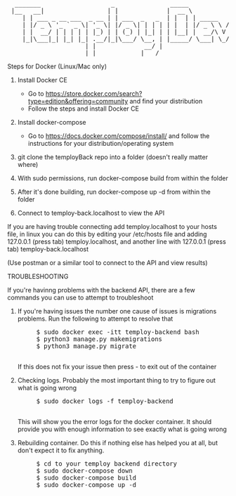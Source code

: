 <pre>
  _______                   _               _____             
 |__   __|                 | |             |  __ \            
    | | ___ _ __ ___  _ __ | | ___  _   _  | |  | | _____   __
    | |/ _ \ '_ ` _ \| '_ \| |/ _ \| | | | | |  | |/ _ \ \ / /
    | |  __/ | | | | | |_) | | (_) | |_| | | |__| |  __/\ V / 
    |_|\___|_| |_| |_| .__/|_|\___/ \__, | |_____/ \___| \_/  
                     | |             __/ |                    
                     |_|            |___/                                       
</pre>
Steps for Docker (Linux/Mac only)

1. Install Docker CE
	- Go to https://store.docker.com/search?type=edition&offering=community and find your distribution
	- Follow the steps and install Docker CE

2. Install docker-compose
	- Go to https://docs.docker.com/compose/install/ and follow the instructions for your distribution/operating system

3. git clone the temployBack repo into a folder (doesn't really matter where)

4. With sudo permissions, run docker-compose build from within the folder

5. After it's done building, run docker-compose up -d from within the folder

6. Connect to temploy-back.localhost to view the API

If you are having trouble connecting add temploy.localhost to your hosts file, in linux you can do this by editing your /etc/hosts file and adding 127.0.0.1 (press tab) temploy.localhost, and another line with 127.0.0.1 (press tab) temploy-back.localhost

(Use postman or a similar tool to connect to the API and view results)

TROUBLESHOOTING

If you're havinng problems with the backend API, there are a few commands you can use to attempt to troubleshoot

1. If you're having issues the number one cause of issues is migrations problems. Run the following to attempt to resolve that

    <pre>
        $ sudo docker exec -itt temploy-backend bash
        $ python3 manage.py makemigrations
        $ python3 manage.py migrate
    </pre>

    If this does not fix your issue then press <CTRL>-<D> to exit out of the container

2. Checking logs. Probably the most important thing to try to figure out what is going wrong

    <pre>
        $ sudo docker logs -f temploy-backend
    </pre>

   This will show you the error logs for the docker container. It should provide you with enough information to see exactly what is going wrong

3. Rebuilding container. Do this if nothing else has helped you at all, but don't expect it to fix anything.

    <pre>
        $ cd to your temploy backend directory
        $ sudo docker-compose down
        $ sudo docker-compose build
        $ sudo docker-compose up -d
    </pre>
